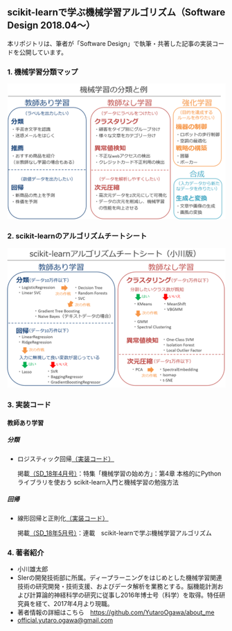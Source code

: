## scikit-learnで学ぶ機械学習アルゴリズム（Software Design 2018.04～）

本リポジトリは、筆者が「Software Design」で執筆・共著した記事の実装コードを公開しています。



### 1. 機械学習分類マップ
<img src="./images/ML_map.png" width="600px">


### 2. scikit-learnのアルゴリズムチートシート
<img src="./images/sklearn_cheatsheet_ogawa.png" width="600px">


### 3. 実装コード
#### 教師あり学習
##### 分類
- ロジスティック回帰[（実装コード）](https://github.com/YutaroOgawa/scikit-learn_tutorial_SoftwareDesign/blob/master/program/logistic_regression_SD1804.ipynb)

  掲載[（SD_18年4月号）](http://gihyo.jp/magazine/SD/archive/2018/201804)：特集「機械学習の始め方」：第4章 本格的にPythonライブラリを使おう scikit-learn入門と機械学習の勉強方法

##### 回帰
- 線形回帰と正則化[（実装コード）](https://github.com/YutaroOgawa/scikit-learn_tutorial_SoftwareDesign/blob/master/program/linear_model_SD1805.ipynb)

  掲載[（SD_18年5月号）](http://gihyo.jp/magazine/SD/archive/2018/201805)：連載　scikit-learnで学ぶ機械学習アルゴリズム


### 4. 著者紹介
- 小川雄太郎
- SIerの開発技術部に所属。ディープラーニングをはじめとした機械学習関連技術の研究開発・技術支援、およびデータ解析を業務とする。脳機能計測および計算論的神経科学の研究に従事し2016年博士号（科学）を取得。特任研究員を経て、2017年4月より現職。
- 著者情報の詳細はこちら　https://github.com/YutaroOgawa/about_me
- official.yutaro.ogawa@gmail.com

